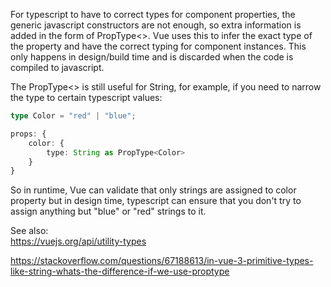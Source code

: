 For typescript to have to correct types for component properties, the generic javascript constructors are not enough, so extra information is added in the form of PropType<>. Vue uses this to infer the exact type of the property and have the correct typing for component instances. This only happens in design/build time and is discarded when the code is compiled to javascript.

The PropType<> is still useful for String, for example, if you need to narrow the type to certain typescript values:

```ts
type Color = "red" | "blue";

props: {
    color: {
        type: String as PropType<Color>
    }
}
```

So in runtime, Vue can validate that only strings are assigned to color property but in design time, typescript can ensure that you don't try to assign anything but "blue" or "red" strings to it.


See also:<br>
https://vuejs.org/api/utility-types

https://stackoverflow.com/questions/67188613/in-vue-3-primitive-types-like-string-whats-the-difference-if-we-use-proptype
